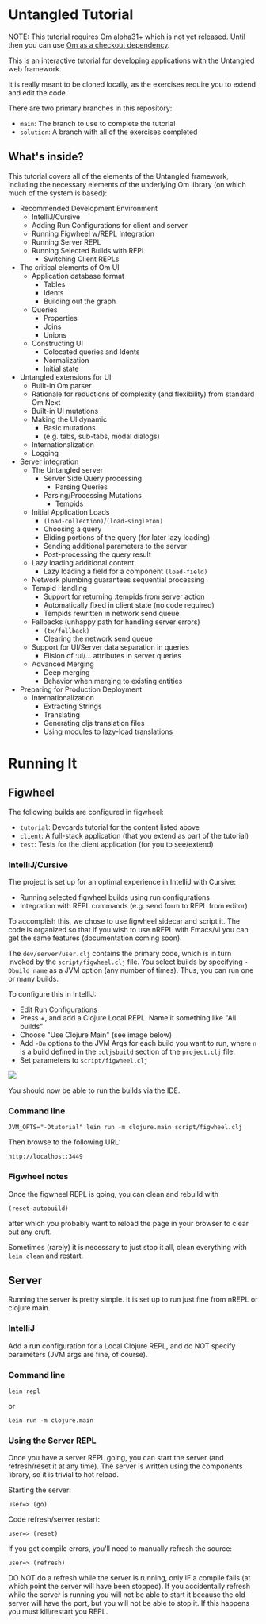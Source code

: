 # Untangled Tutorial 

NOTE: This tutorial requires Om alpha31+ which is not yet released. Until then you can use [Om as a checkout dependency](https://github.com/technomancy/leiningen/blob/792750b7a1bdf0499081c72b197df41cee5ef648/doc/TUTORIAL.md#checkout-dependencies).

This is an interactive tutorial for developing applications with 
the Untangled web framework.

It is really meant to be cloned locally, as the 
exercises require you to extend and edit the code.

There are two primary branches in this repository:

- `main`: The branch to use to complete the tutorial
- `solution`: A branch with all of the exercises completed

## What's inside?

This tutorial covers all of the elements of the Untangled 
framework, including the necessary elements of the underlying
Om library (on which much of the system is based):

- Recommended Development Environment
    - IntelliJ/Cursive
    - Adding Run Configurations for client and server
    - Running Figwheel w/REPL Integration
    - Running Server REPL
    - Running Selected Builds with REPL
        - Switching Client REPLs
- The critical elements of Om UI
    - Application database format
        - Tables
        - Idents
        - Building out the graph
    - Queries
        - Properties
        - Joins
        - Unions
    - Constructing UI
        - Colocated queries and Idents
        - Normalization
        - Initial state
- Untangled extensions for UI
    - Built-in Om parser
    - Rationale for reductions of complexity (and flexibility) from standard Om Next
    - Built-in UI mutations
    - Making the UI dynamic
        - Basic mutations
        - (e.g. tabs, sub-tabs, modal dialogs)
    - Internationalization
    - Logging
- Server integration 
    - The Untangled server
        - Server Side Query processing
            - Parsing Queries
        - Parsing/Processing Mutations
            - Tempids
    - Initial Application Loads
        - `(load-collection)`/`(load-singleton)`
        - Choosing a query
        - Eliding portions of the query (for later lazy loading)
        - Sending additional parameters to the server
        - Post-processing the query result
    - Lazy loading additional content
        - Lazy loading a field for a component `(load-field)`
    - Network plumbing guarantees sequential processing
    - Tempid Handling
        - Support for returning :tempids from server action
        - Automatically fixed in client state (no code required)
        - Tempids rewritten in network send queue
    - Fallbacks (unhappy path for handling server errors)
        - `(tx/fallback)`
        - Clearing the network send queue
    - Support for UI/Server data separation in queries
        - Elision of :ui/... attributes in server queries
    - Advanced Merging
        - Deep merging
        - Behavior when merging to existing entities
- Preparing for Production Deployment
    - Internationalization 
        - Extracting Strings
        - Translating
        - Generating cljs translation files
        - Using modules to lazy-load translations
        
# Running It

## Figwheel

The following builds are configured in figwheel:

- `tutorial`: Devcards tutorial for the content listed above
- `client`: A full-stack application (that you extend as part of the tutorial)
- `test`: Tests for the client application (for you to see/extend)

### IntelliJ/Cursive

The project is set up for an optimal experience in IntelliJ with Cursive:

- Running selected figwheel builds using run configurations
- Integration with REPL commands (e.g. send form to REPL from editor)

To accomplish this, we chose to use figwheel sidecar and script it. The
code is organized so that if you wish to use nREPL with Emacs/vi you
can get the same features (documentation coming soon).

The `dev/server/user.clj` contains the primary code, which is in turn 
invoked by the `script/figwheel.clj` file. You select builds by specifying
`-Dbuild_name` as a JVM option (any number of times). Thus, you can
run one or many builds.

To configure this in IntelliJ:

- Edit Run Configurations
- Press +, and add a Clojure Local REPL. Name it something like "All builds"
- Choose "Use Clojure Main" (see image below)
- Add `-Dn` options to the JVM Args for each build you want to run, where `n` is a build
defined in the `:cljsbuild` section of the `project.clj` file.
- Set parameters to `script/figwheel.clj`

<img src="docs/figwheel-build.png">

You should now be able to run the builds via the IDE.

### Command line

```
JVM_OPTS="-Dtutorial" lein run -m clojure.main script/figwheel.clj
```

Then browse to the following URL:

```
http://localhost:3449
```

### Figwheel notes

Once the figwheel REPL is going, you can clean and rebuild with 

```
(reset-autobuild)
```

after which you probably want to reload the page in your browser to clear out any cruft.

Sometimes (rarely) it is necessary to just stop it all, clean everything with `lein clean` and
restart.

## Server

Running the server is pretty simple. It is set up to run just fine from nREPL or clojure main.

### IntelliJ

Add a run configuration for a Local Clojure REPL, and do NOT specify parameters (JVM args are
fine, of course).

### Command line

```
lein repl
```

or

```
lein run -m clojure.main
```

### Using the Server REPL

Once you have a server REPL going, you can start the server (and refresh/reset it at any time).
The server is written using the components library, so it is trivial to hot reload.

Starting the server:

```
user=> (go)
```

Code refresh/server restart:

```
user=> (reset)
```

If you get compile errors, you'll need to manually refresh the source:

```
user=> (refresh)
```

DO NOT do a refresh while the server is running, only IF a compile fails
(at which point the server will have been stopped). If you accidentally
refresh while the server is running you will not be able to start it
because the old server will have the port, but you will not be able to
stop it. If this happens you must kill/restart you REPL.
